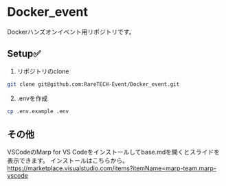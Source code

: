 # Docker_event
Dockerハンズオンイベント用リポジトリです。

## Setup✅
1. リポジトリのclone
```bash
git clone git@github.com:RareTECH-Event/Docker_event.git
```

2. .envを作成
```bash
cp .env.example .env
```

## その他
VSCodeのMarp for VS Codeをインストールしてbase.mdを開くとスライドを表示できます。
インストールはこちらから。
https://marketplace.visualstudio.com/items?itemName=marp-team.marp-vscode